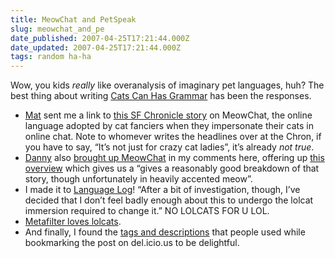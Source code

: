 ```yaml
---
title: MeowChat and PetSpeak
slug: meowchat_and_pe
date_published: 2007-04-25T17:21:44.000Z
date_updated: 2007-04-25T17:21:44.000Z
tags: random ha-ha
---
```


Wow, you kids *really* like overanalysis of imaginary pet languages, huh? The best thing about writing [Cats Can Has Grammar](http://www.dashes.com/anil/2007/04/23/cats_can_has_gr) has been the responses.

- [Mat](http://www.honan.net/) sent me a link to [this SF Chronicle story](http://www.sfgate.com/cgi-bin/article.cgi?f=/g/a/2007/03/20/petscol.DTL) on MeowChat, the online language adopted by cat fanciers when they impersonate their cats in online chat. Note to whomever writes the headlines over at the Chron, if you have to say, “It’s not just for crazy cat ladies”, it’s already *not true*.
- [Danny](http://www.oblomovka.com/) also [brought up MeowChat](http://www.dashes.com/anil/2007/04/23/cats_can_has_gr#comment-172760) in my comments here, offering up [this overview](http://www.blakjak.demon.co.uk/meow_faq.htm) which gives us a “gives a reasonably good breakdown of that story, though unfortunately in heavily accented meow”.
- I made it to [Language Log](http://itre.cis.upenn.edu/~myl/languagelog/archives/004442.html)! “After a bit of investigation, though, I’ve decided that I don’t feel badly enough about this to undergo the lolcat immersion required to change it.” NO LOLCATS FOR U LOL.
- [Metafilter loves lolcats](http://www.metafilter.com/60556/IM-ON-UR-K33Z-DR33MIN-MAI-DR33MZ).
- And finally, I found the [tags and descriptions](http://del.icio.us/url/760161fb23f523253352875695bdbba3) that people used while bookmarking the post on del.icio.us to be delightful.
